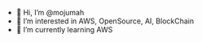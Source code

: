 - 👋 Hi, I’m @mojumah
- 👀 I’m interested in AWS, OpenSource, AI, BlockChain
- 🌱 I’m currently learning AWS
